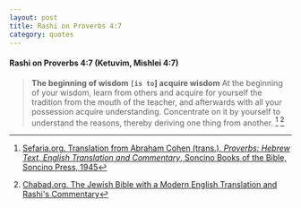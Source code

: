 ```yaml
---
layout: post
title: Rashi on Proverbs 4:7
category: quotes
---
```


#### Rashi on Proverbs 4:7 (Ketuvim, Mishlei 4:7)

> **The beginning of wisdom `[is to`] acquire wisdom** At the beginning of your wisdom, learn from others and acquire for yourself the tradition from the mouth of the teacher, and afterwards with all your possession acquire understanding. Concentrate on it by yourself to understand the reasons, thereby deriving one thing from another.
[^1] [^2]

[^1]: [Sefaria.org. Translation from Abraham Cohen (trans.), *Proverbs: Hebrew Text, English Translation and Commentary*, Soncino Books of the Bible, Soncino Press, 1945](https://www.sefaria.org/Rashi_on_Proverbs.4.7?lang=bi)

[^2]: [Chabad.org. The Jewish Bible with a Modern English Translation and Rashi's Commentary](https://www.chabad.org/library/bible_cdo/aid/16375/showrashi/true/jewish/Chapter-4.htm)